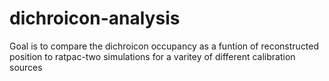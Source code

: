 # dichroicon-analysis

Goal is to compare the dichroicon occupancy as a funtion of reconstructed position to ratpac-two simulations for a varitey of different calibration sources
